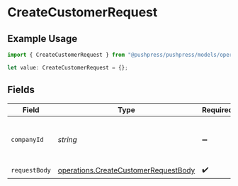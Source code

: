 # CreateCustomerRequest

## Example Usage

```typescript
import { CreateCustomerRequest } from "@pushpress/pushpress/models/operations";

let value: CreateCustomerRequest = {};
```

## Fields

| Field                                                                                        | Type                                                                                         | Required                                                                                     | Description                                                                                  |
| -------------------------------------------------------------------------------------------- | -------------------------------------------------------------------------------------------- | -------------------------------------------------------------------------------------------- | -------------------------------------------------------------------------------------------- |
| `companyId`                                                                                  | *string*                                                                                     | :heavy_minus_sign:                                                                           | When using multitenant API keys, specify the company                                         |
| `requestBody`                                                                                | [operations.CreateCustomerRequestBody](../../models/operations/createcustomerrequestbody.md) | :heavy_check_mark:                                                                           | N/A                                                                                          |
